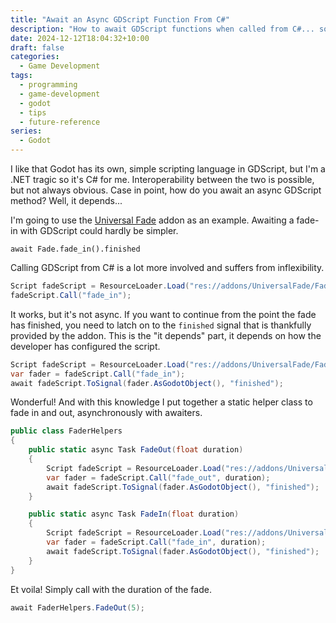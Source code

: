 ```yaml
---
title: "Await an Async GDScript Function From C#"
description: "How to await GDScript functions when called from C#... sometimes"
date: 2024-12-12T18:04:32+10:00
draft: false
categories:
  - Game Development
tags:
  - programming
  - game-development
  - godot
  - tips
  - future-reference
series:
  - Godot
---
```

I like that Godot has its own, simple scripting language in GDScript, but I'm a .NET tragic so it's C# for me. Interoperability between the two is possible, but not always obvious. Case in point, how do you await an async GDScript method? Well, it depends...
<!--more-->
I'm going to use the [Universal Fade](https://github.com/KoBeWi/Godot-Universal-Fade) addon as an example. Awaiting a fade-in with GDScript could hardly be simpler.

``` gdscript
await Fade.fade_in().finished
```

Calling GDScript from C# is a lot more involved and suffers from inflexibility.

``` csharp
Script fadeScript = ResourceLoader.Load("res://addons/UniversalFade/Fade.gd") as Script;
fadeScript.Call("fade_in");
```

It works, but it's not async. If you want to continue from the point the fade has finished, you need to latch on to the `finished` signal that is thankfully provided by the addon. This is the "it depends" part, it depends on how the developer has configured the script.

``` csharp
Script fadeScript = ResourceLoader.Load("res://addons/UniversalFade/Fade.gd") as Script;
var fader = fadeScript.Call("fade_in");
await fadeScript.ToSignal(fader.AsGodotObject(), "finished");
```

Wonderful! And with this knowledge I put together a static helper class to fade in and out, asynchronously with awaiters.

``` csharp
public class FaderHelpers
{
    public static async Task FadeOut(float duration)
    {
        Script fadeScript = ResourceLoader.Load("res://addons/UniversalFade/Fade.gd") as Script;
        var fader = fadeScript.Call("fade_out", duration);
        await fadeScript.ToSignal(fader.AsGodotObject(), "finished");
    }

    public static async Task FadeIn(float duration)
    {
        Script fadeScript = ResourceLoader.Load("res://addons/UniversalFade/Fade.gd") as Script;
        var fader = fadeScript.Call("fade_in", duration);
        await fadeScript.ToSignal(fader.AsGodotObject(), "finished");
    }
}
```

Et voila! Simply call with the duration of the fade.

``` csharp
await FaderHelpers.FadeOut(5);
```